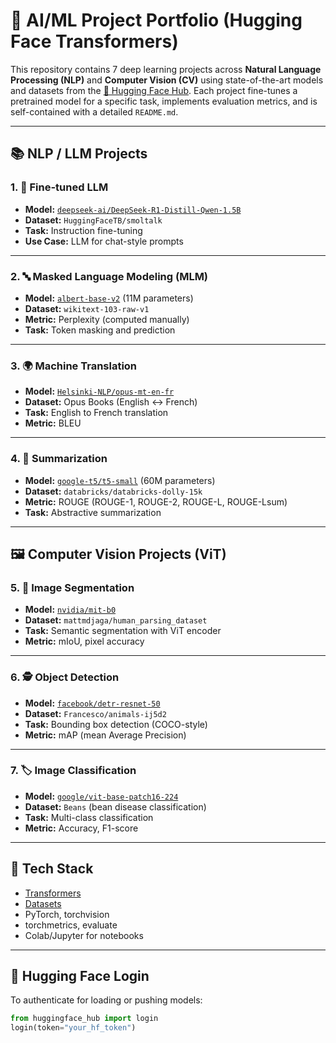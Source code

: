 # 🚀 AI/ML Project Portfolio (Hugging Face Transformers)

This repository contains 7 deep learning projects across **Natural Language Processing (NLP)** and **Computer Vision (CV)** using state-of-the-art models and datasets from the [🤗 Hugging Face Hub](https://huggingface.co/). Each project fine-tunes a pretrained model for a specific task, implements evaluation metrics, and is self-contained with a detailed `README.md`.

---

## 📚 NLP / LLM Projects

### 1. 🧠 Fine-tuned LLM
- **Model:** [`deepseek-ai/DeepSeek-R1-Distill-Qwen-1.5B`](https://huggingface.co/deepseek-ai/DeepSeek-R1-Distill-Qwen-1.5B)
- **Dataset:** `HuggingFaceTB/smoltalk`
- **Task:** Instruction fine-tuning
- **Use Case:** LLM for chat-style prompts

---

### 2. 🔤 Masked Language Modeling (MLM)
- **Model:** [`albert-base-v2`](https://huggingface.co/albert-base-v2) (11M parameters)
- **Dataset:** `wikitext-103-raw-v1`
- **Metric:** Perplexity (computed manually)
- **Task:** Token masking and prediction

---

### 3. 🌍 Machine Translation
- **Model:** [`Helsinki-NLP/opus-mt-en-fr`](https://huggingface.co/Helsinki-NLP/opus-mt-en-fr)
- **Dataset:** Opus Books (English ↔ French)
- **Task:** English to French translation
- **Metric:** BLEU

---

### 4. 📝 Summarization
- **Model:** [`google-t5/t5-small`](https://huggingface.co/google-t5/t5-small) (60M parameters)
- **Dataset:** `databricks/databricks-dolly-15k`
- **Metric:** ROUGE (ROUGE-1, ROUGE-2, ROUGE-L, ROUGE-Lsum)
- **Task:** Abstractive summarization

---

## 🖼️ Computer Vision Projects (ViT)

### 5. 🧩 Image Segmentation
- **Model:** [`nvidia/mit-b0`](https://huggingface.co/nvidia/mit-b0)
- **Dataset:** `mattmdjaga/human_parsing_dataset`
- **Task:** Semantic segmentation with ViT encoder
- **Metric:** mIoU, pixel accuracy

---

### 6. 🕵️ Object Detection
- **Model:** [`facebook/detr-resnet-50`](https://huggingface.co/facebook/detr-resnet-50)
- **Dataset:** `Francesco/animals-ij5d2`
- **Task:** Bounding box detection (COCO-style)
- **Metric:** mAP (mean Average Precision)

---

### 7. 🏷️ Image Classification
- **Model:** [`google/vit-base-patch16-224`](https://huggingface.co/google/vit-base-patch16-224)
- **Dataset:** `Beans` (bean disease classification)
- **Task:** Multi-class classification
- **Metric:** Accuracy, F1-score

---

## 🧰 Tech Stack

- [Transformers](https://huggingface.co/docs/transformers/en/index)
- [Datasets](https://huggingface.co/docs/datasets/en/index)
- PyTorch, torchvision
- torchmetrics, evaluate
- Colab/Jupyter for notebooks

---

## 🔐 Hugging Face Login

To authenticate for loading or pushing models:

```python
from huggingface_hub import login
login(token="your_hf_token")
